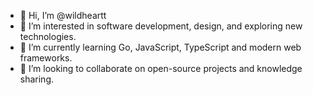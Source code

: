 - 👋 Hi, I’m @wildheartt  
- 👀 I’m interested in software development, design, and exploring new technologies.  
- 🌱 I’m currently learning Go, JavaScript, TypeScript and modern web frameworks.  
- 💞️ I’m looking to collaborate on open-source projects and knowledge sharing.  
